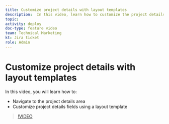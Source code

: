 ```yaml
---
title: Customize project details with layout templates
description:  In this video, learn how to customize the project details fields using a layout template.
topic:
activity: deploy
doc-type: feature video
team: Technical Marketing
kt: Jira ticket
role: Admin
---
```

# Customize project details with layout templates

In this video, you will learn how to:

* Navigate to the project details area
* Customize project details fields using a layout template

>[!VIDEO](https://video.tv.adobe.com/v/335076/?quality=12&learn=on)
